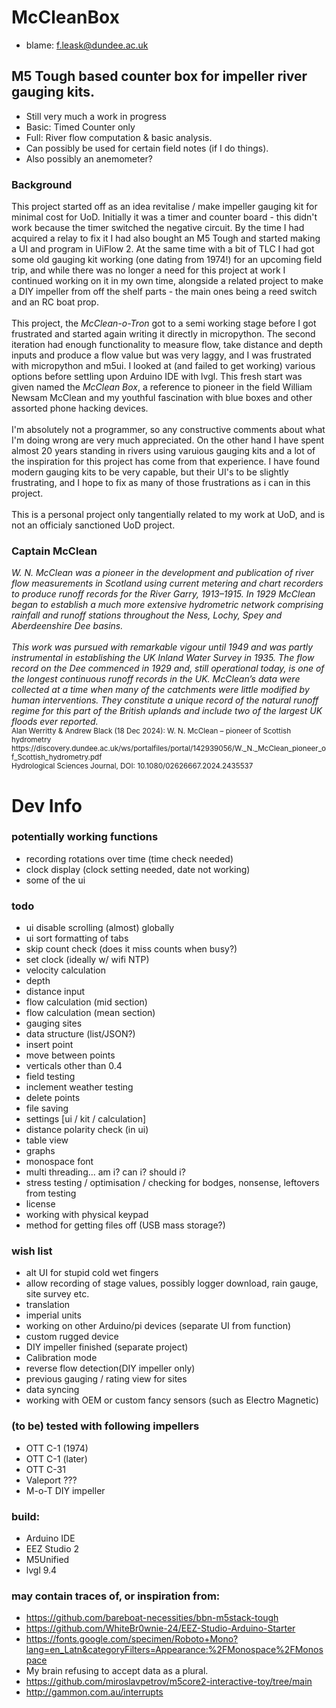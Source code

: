 # McCleanBox
- blame: f.leask@dundee.ac.uk

## M5 Tough based counter box for impeller river gauging kits. 
- Still very much a work in progress
- Basic: Timed Counter only
- Full: River flow computation & basic analysis.
- Can possibly be used for certain field notes (if I do things).
- Also possibly an anemometer?

### Background

This project started off as an idea revitalise / make impeller gauging kit for minimal cost for UoD. Initially it was a timer and counter board - this didn't work because the timer switched the negative circuit. By the time I had acquired a relay to fix it I had also bought an M5 Tough and started making a UI and program in UiFlow 2. At the same time with a bit of TLC I had got some old gauging kit working (one dating from 1974!) for an upcoming field trip, and while there was no longer a need for this project at work I continued working on it in my own time, alongside a related project to make a DIY impeller from off the shelf parts - the main ones being a reed switch and an RC boat prop. 
<br>
<br>
This project, the <i>McClean-o-Tron</i> got to a semi working stage before I got frustrated and started again writing it directly in micropython. The second iteration had enough functionality to measure flow, take distance and depth inputs and produce a flow value but was very laggy, and I was frustrated with micropython and m5ui. I looked at (and failed to get working) various options before settling upon Arduino IDE with lvgl. This fresh start was given named the <i>McClean Box</i>, a reference to pioneer in the field William Newsam McClean and my youthful fascination with blue boxes and other assorted phone hacking devices. 
<br>
<br>
I'm absolutely not a programmer, so any constructive comments about what I'm doing wrong are very much appreciated. On the other hand I have spent almost 20 years standing in rivers using varuious gauging kits and a lot of the inspiration for this project has come from that experience. I have found modern gauging kits to be very capable, but their UI's to be slightly frustrating, and I hope to fix as many of those frustrations as i can in this project. 
<br>
<br>
This is a personal project only tangentially related to my work at UoD, and is not an officialy sanctioned UoD project. 

### Captain McClean

<i>
W. N. McClean was a pioneer in the development and publication of river flow measurements in Scotland using current metering and chart recorders to produce runoff records for the River Garry, 1913–1915. In 1929 McClean began to establish a much more extensive hydrometric network comprising rainfall and
runoff stations throughout the Ness, Lochy, Spey and Aberdeenshire Dee basins. 
<br>
<br>
This work was pursued with remarkable vigour until 1949 and was partly instrumental in establishing the UK Inland Water Survey in 1935. The flow record on the Dee commenced in 1929 and, still operational today, is one of the longest continuous runoff records in the UK. McClean’s data were collected at a time when many of the catchments were little modified by human interventions. They constitute a unique record of the natural runoff regime for this part of the British uplands and include two of the largest UK floods ever reported.
</i>
<br>
<sub>
Alan Werritty & Andrew Black (18 Dec 2024): W. N. McClean – pioneer of Scottish hydrometry <br>
https://discovery.dundee.ac.uk/ws/portalfiles/portal/142939056/W._N._McClean_pioneer_of_Scottish_hydrometry.pdf<br>
Hydrological Sciences Journal, DOI: 10.1080/02626667.2024.2435537
</sub>

# Dev Info


### potentially working functions
- recording rotations over time (time check needed)
- clock display (clock setting needed, date not working)
- some of the ui

### todo
- ui disable scrolling (almost) globally
- ui sort formatting of tabs
- skip count check (does it miss counts when busy?)
- set clock (ideally w/ wifi NTP)
- velocity calculation
- depth  
- distance input 
- flow calculation (mid section)
- flow calculation (mean section)
- gauging sites 
- data structure (list/JSON?)
- insert point 
- move between points 
- verticals other than 0.4
- field testing 
- inclement weather testing
- delete points
- file saving
- settings [ui / kit / calculation]
- distance polarity check (in ui)
- table view
- graphs
- monospace font
- multi threading... am i? can i? should i?
- stress testing / optimisation / checking for bodges, nonsense, leftovers from testing
- license
- working with physical keypad
- method for getting files off (USB mass storage?)

### wish list
- alt UI for stupid cold wet fingers
- allow recording of stage values, possibly logger download, rain gauge, site survey etc. 
- translation
- imperial units
- working on other Arduino/pi devices (separate UI from function)
- custom rugged device
- DIY impeller finished (separate project)
- Calibration mode
- reverse flow detection(DIY impeller only)
- previous gauging / rating view for sites 
- data syncing 
- working with OEM or custom fancy sensors (such as Electro Magnetic)


### (to be) tested with following impellers
- OTT C-1 (1974)
- OTT C-1 (later)
- OTT C-31 
- Valeport ???
- M-o-T DIY impeller


### build:
- Arduino IDE
- EEZ Studio 2
- M5Unified
- lvgl 9.4


### may contain traces of, or inspiration from:
- https://github.com/bareboat-necessities/bbn-m5stack-tough
- https://github.com/WhiteBr0wnie-24/EEZ-Studio-Arduino-Starter
- https://fonts.google.com/specimen/Roboto+Mono?lang=en_Latn&categoryFilters=Appearance:%2FMonospace%2FMonospace
- My brain refusing to accept data as a plural. 
- https://github.com/miroslavpetrov/m5core2-interactive-toy/tree/main
- http://gammon.com.au/interrupts
